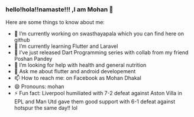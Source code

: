 ### hello!hola!!namaste!!! ,I am Mohan 👋


Here are some things to know about me:

- 🔭 I’m currently working on swasthayapala which you can find here on github
- 🌱 I’m currently learning Flutter and Laravel 
- 👯 I’ve just released Dart Programming series with collab from my friend Poshan Pandey
- 🤔 I’m looking for help with health and general nutrition
- 💬 Ask me about flutter and android developement
- 📫 How to reach me: on Facebook as Mohan Dhakal 
- 😄 Pronouns: mohan
- ⚡ Fun fact: Liverpool humiliated with 7-2 defeat against Aston Villa in EPL and Man Utd gave them good support with 6-1 defeat against hotspur the same day!! lol
